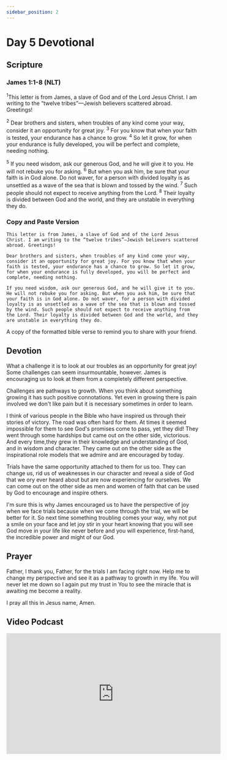 ```yaml
---
sidebar_position: 2
---
```


# Day 5 Devotional

## Scripture
### James 1:1-8 (NLT)
<sup>1</sup>This letter is from James, a slave of God and of the Lord Jesus Christ. I am writing to the “twelve tribes”—Jewish believers scattered abroad. Greetings!

<sup>2</sup> Dear brothers and sisters, when troubles of any kind come your way, consider it an opportunity for great joy. <sup>3</sup> For you know that when your faith is tested, your endurance has a chance to grow. <sup>4</sup> So let it grow, for when your endurance is fully developed, you will be perfect and complete, needing nothing.

<sup>5</sup> If you need wisdom, ask our generous God, and he will give it to you. He will not rebuke you for asking. <sup>6</sup> But when you ask him, be sure that your faith is in God alone. Do not waver, for a person with divided loyalty is as unsettled as a wave of the sea that is blown and tossed by the wind. <sup>7</sup> Such people should not expect to receive anything from the Lord. <sup>8</sup> Their loyalty is divided between God and the world, and they are unstable in everything they do.

### Copy and Paste Version
```mdx title="James 1:1-8 (NLT)"
This letter is from James, a slave of God and of the Lord Jesus Christ. I am writing to the “twelve tribes”—Jewish believers scattered abroad. Greetings!

Dear brothers and sisters, when troubles of any kind come your way, consider it an opportunity for great joy. For you know that when your faith is tested, your endurance has a chance to grow. So let it grow, for when your endurance is fully developed, you will be perfect and complete, needing nothing.

If you need wisdom, ask our generous God, and he will give it to you. He will not rebuke you for asking. But when you ask him, be sure that your faith is in God alone. Do not waver, for a person with divided loyalty is as unsettled as a wave of the sea that is blown and tossed by the wind. Such people should not expect to receive anything from the Lord. Their loyalty is divided between God and the world, and they are unstable in everything they do.
```

A copy of the formatted bible verse to remind you to share with your friend.

## Devotion

What a challenge it is to look at our troubles as an opportunity for great joy! Some challenges can seem insurmountable, however. James is encouraging us to look at them from a completely different perspective.

Challenges are pathways to growth. When you think about something growing it has such positive connotations. Yet even in growing there is pain involved we don't like pain but it is necessary sometimes in order to learn.

I think of various people in the Bible who have inspired us through their stories of victory. The road was often hard for them. At times it seemed impossible for them to see God's promises come to pass, yet they did! They went through some hardships but came out on the other side, victorious. And every time,they grew in their knowledge and understanding of God, and in wisdom and character. They came out on the other side as the inspirational role models that we admire and are encouraged by today.

Trials have the same opportunity attached to them for us too. They can change us, rid us of weaknesses in our character and reveal a side of God that we ory ever heard about but are now experiencing for ourselves. We can come out on the other side as men and women of faith that can be used by God to encourage and inspire others.

I'm sure this is why James encouraged us to have the perspective of joy when we face trials because when we come through the trial, we will be better for it.
So next time something troubling comes your way, why not put a smile on your face and let joy stir in your heart knowing that you will see God move in your life like never before and you will experience, first-hand, the incredible power and might of our God.

## Prayer

Father,
I thank you, Father, for the trials I am facing right now. Help me to change my perspective and see it as a pathway to growth in my life. You will never let me down so I again put my trust in You to see the miracle that is awaiting me become a reality.

I pray all this in Jesus name, Amen.

## Video Podcast

<iframe width="560" height="315" src="https://www.youtube.com/embed/UR0ZMyjzzZA" title="YouTube video player" frameborder="0" allow="accelerometer; autoplay; clipboard-write; encrypted-media; gyroscope; picture-in-picture; web-share" allowfullscreen></iframe>